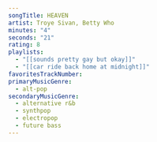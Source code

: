 ```yaml
---
songTitle: HEAVEN
artist: Troye Sivan, Betty Who
minutes: "4"
seconds: "21"
rating: 8
playlists:
  - "[[sounds pretty gay but okay]]"
  - "[[car ride back home at midnight]]"
favoritesTrackNumber:
primaryMusicGenre:
  - alt-pop
secondaryMusicGenre:
  - alternative r&b
  - synthpop
  - electropop
  - future bass
---
```

